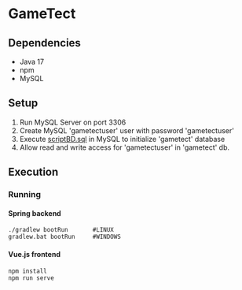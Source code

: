 # GameTect

## Dependencies

* Java 17
* npm
* MySQL

## Setup

1. Run MySQL Server on port 3306
2. Create MySQL 'gametectuser' user with password 'gametectuser'
3. Execute [scriptBD.sql](./scriptDB.sql) in MySQL to initialize 'gametect' database
4. Allow read and write access for 'gametectuser' in 'gametect' db.

## Execution

### Running

#### Spring backend

```
./gradlew bootRun       #LINUX
gradlew.bat bootRun     #WINDOWS
```
#### Vue.js frontend

```
npm install
npm run serve
```
